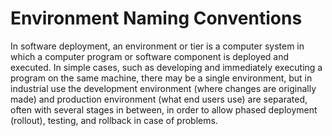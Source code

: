 # Environment Naming Conventions

In software deployment, an environment or tier is a computer system in which a computer program or software component is deployed and executed. In simple cases, such as developing and immediately executing a program on the same machine, there may be a single environment, but in industrial use the development environment (where changes are originally made) and production environment (what end users use) are separated, often with several stages in between, in order to allow phased deployment (rollout), testing, and rollback in case of problems.
